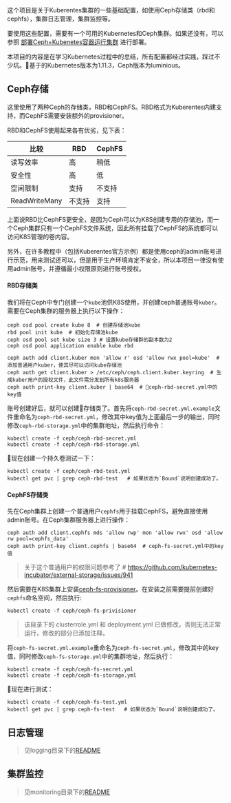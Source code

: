 这个项目是关于Kuberentes集群的一些基础配置，如使用Ceph存储类（rbd和cephfs），集群日志管理，集群监控等。

要使用这些配置，需要有一个可用的Kubernetes和Ceph集群。如果还没有，可以参照 [部署Ceph+Kubenetes容器运行集群](https://bbs.forensix.cn/topic/177/) 进行部署。

本项目的内容是在学习Kubernetes过程中的总结，所有配置都经过实践，踩过不少坑。基于的Kubernetes版本为1.11.3，Ceph版本为luminious。

## Ceph存储

这里使用了两种Ceph的存储类，RBD和CephFS。RBD格式为Kuberentes内建支持，而CephFS需要安装额外的provisioner。

RBD和CephFS使用起来各有优劣，见下表：

|      比较    |    RBD    |  CephFS   |
|-------------|-----------|------------|
| 读写效率     |    高     |    稍低     |
|  安全性      |    高     |    低      |
|  空间限制    |   支持     |   不支持   |
| ReadWriteMany |  不支持  |    支持    |

上面说RBD比CephFS更安全，是因为Ceph可以为K8S创建专用的存储池，而一个Ceph集群只有一个CephFS文件系统，因此所有挂载了CephFS的系统都可以访问K8S管理的卷内容。

另外，在许多教程中（包括Kuberentes官方示例）都是使用ceph的admin账号进行示范，用来测试还可以，但是用于生产环境肯定不安全，所以本项目一律没有使用admin账号，并遵循最小权限原则进行账号授权。

#### RBD存储类

我们将在Ceph中专门创建一个`kube`池供K8S使用，并创建ceph普通账号`kuber`。需要在Ceph集群的服务器上执行以下操作：

```
ceph osd pool create kube 8  # 创建存储池kube
rbd pool init kube  # 初始化存储池kube
ceph osd pool set kube size 3 # 设置kube存储群的副本数为2
ceph osd pool application enable kube rbd

ceph auth add client.kuber mon 'allow r' osd 'allow rwx pool=kube'  # 添加普通用户kuber，使其尽可以访问kube存储池
ceph auth get client.kuber > /etc/ceph/ceph.client.kuber.keyring  # 生成kuber用户的授权文件，此文件需分发到所有k8s服务器
ceph auth print-key client.kuber | base64  # ceph-rbd-secret.yml中的key值
```

账号创建好后，就可以创建存储类了。首先将`ceph-rbd-secret.yml.example`文件重命名为`ceph-rbd-secret.yml`，修改其中key值为上面最后一步的输出，同时修改`ceph-rbd-storage.yml`中的集群地址，然后执行命令：

    kubectl create -f ceph/ceph-rbd-secret.yml
    kubectl create -f ceph/ceph-rbd-storage.yml

现在创建一个持久卷测试一下：

    kubectl create -f ceph/ceph-rbd-test.yml
    kubectl get pvc | grep ceph-rbd-test   # 如果状态为`Bound`说明创建成功了。

#### CephFS存储类

先在Ceph集群上创建一个普通用户`cephfs`用于挂载CephFS，避免直接使用admin账号。在Ceph集群服务器上进行操作：

    ceph auth add client.cephfs mds 'allow rwp' mon 'allow rwx' osd 'allow rw pool=cephfs_data'
    ceph auth print-key client.cephfs | base64  # ceph-fs-secret.yml中的key值

> 关于这个普通用户的权限问题参考了 # https://github.com/kubernetes-incubator/external-storage/issues/941

然后需要在K8S集群上安装[ceph-fs-provisioner](https://github.com/kubernetes-incubator/external-storage/tree/master/ceph/cephfs/)。在安装之前需要提前创建好`cephfs`命名空间，然后执行:

    kubectl create -f ceph/ceph-fs-privisioner

> 该目录下的 clusterrole.yml 和 deployment.yml 已做修改，否则无法正常运行，修改的部分已添加注释。

将`ceph-fs-secret.yml.example`重命名为`ceph-fs-secret.yml`，修改其中的key值，同时修改`ceph-fs-storage.yml`中的集群地址，然后执行：

    kubectl create -f ceph/ceph-fs-secret.yml
    kubectl create -f ceph/ceph-fs-storage.yml

现在进行测试：

    kubectl create -f ceph/ceph-fs-test.yml
    kubectl get pvc | grep ceph-fs-test   # 如果状态为`Bound`说明创建成功了。

## 日志管理

> 见logging目录下的[README](logging/README.md)

## 集群监控

> 见monitoring目录下的[README](monitoring/README.md)

